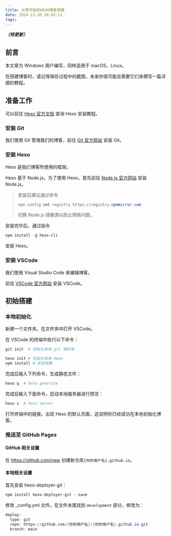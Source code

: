 ```yaml
---
title: 从零开始的HEXO博客搭建
date: 2024-11-30 18:43:11
tags:
---
```


***（待更新）***

## 前言

本文章为 Windows 用户编写，同样适用于 macOS，Linux。

在搭建博客时，请记得保存过程中的截图，未来你很可能会需要它们来撰写一篇详细的教程。

## 准备工作

可以前往 [Hexo 官方文档](https://hexo.io/zh-cn/docs/#%E5%AE%89%E8%A3%85) 查询 Hexo 安装教程。

### 安装 Git

我们使用 Git 管理我们的博客，前往 [Git 官方网站](https://git-scm.com/book/zh/v2/%E8%B5%B7%E6%AD%A5-%E5%AE%89%E8%A3%85-Git) 安装 Git。

### 安装 Hexo

Hexo 是我们博客所使用的框架。

Hexo 基于 Node.js，为了使用 Hexo，首先前往 [Node.js 官方网站](https://nodejs.org/zh-cn/download/prebuilt-installer) 安装 Node.js。

>安装后建议通过命令
>
>```powershell
>npm config set registry https://registry.npmmirror.com
>```
>
>切换 Node.js 镜像源以防止网络问题。

安装完毕后，通过指令

```powershell
npm install -g hexo-cli
```

安装 Hexo。

### 安装 VSCode

我们使用 Visual Studio Code 来编辑博客。

前往 [VSCode 官方网站](https://code.visualstudio.com/download) 安装 VSCode。

## 初始搭建

### 本地初始化

新建一个文件夹。在文件夹中打开 VSCode。

在 VSCode 的终端中执行以下命令：

```powershell
git init  # 初始化本地 git 储存库

hexo init # 初始化本地 Hexo
npm install # 安装依赖
```

完成后输入下列命令，生成静态文件：

```powershell
hexo g  # hexo generate
```

完成后输入下面命令，启动本地服务器进行预览：

```powershell
hexo s  # hexo server
```

打开终端中的链接。出现 Hexo 的默认页面，这说明你已经成功在本地初始化博客。

### 推送至 GitHub Pages

#### GitHub 相关设置

在 <https://github.com/new> 创建新仓库`{你的用户名}.github.io`。

#### 本地相关设置

首先安装 hexo-deployer-git：

```powershell
npm install hexo-deployer-git --save
```

修改 _config.yml 文件。在文件末尾找到 ```development``` 部分，修改为：

```powershell
deploy:
  type: git
  repo: https://github.com/{你的用户名}/{你的用户名}.github.io.git
  branch: main
```

